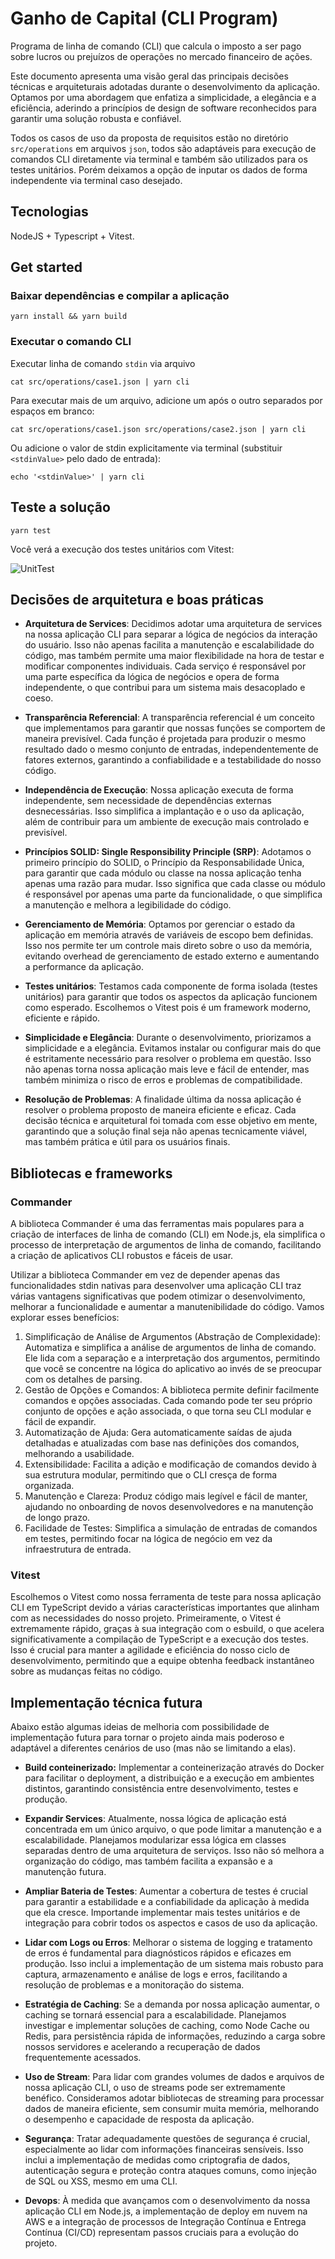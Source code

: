 # Ganho de Capital (CLI Program)

Programa de linha de comando (CLI) que calcula o imposto a ser pago sobre lucros ou prejuízos de operações no mercado financeiro de ações.  

Este documento apresenta uma visão geral das principais decisões técnicas e arquiteturais adotadas durante o desenvolvimento da aplicação. Optamos por uma abordagem que enfatiza a simplicidade, a elegância e a eficiência, aderindo a princípios de design de software reconhecidos para garantir uma solução robusta e confiável.

Todos os casos de uso da proposta de requisitos estão no diretório `src/operations` em arquivos `json`, todos são adaptáveis para execução de comandos CLI diretamente via terminal e também são utilizados para os testes unitários. Porém deixamos a opção de inputar os dados de forma independente via terminal caso desejado.

## Tecnologias

NodeJS + Typescript + Vitest. 
 

## Get started

### Baixar dependências e compilar a aplicação

    yarn install && yarn build
  
### Executar o comando CLI 

Executar linha de comando `stdin` via arquivo

    cat src/operations/case1.json | yarn cli
   
Para executar mais de um arquivo, adicione um após o outro separados por espaços em branco:

    cat src/operations/case1.json src/operations/case2.json | yarn cli
  
Ou adicione o valor de stdin explicitamente via terminal (substituir `<stdinValue>` pelo dado de entrada):
  
    echo '<stdinValue>' | yarn cli
   

## Teste a solução

    yarn test

Você verá a execução dos testes unitários com Vitest:

![UnitTest](https://lh3.googleusercontent.com/fife/ALs6j_FcpWsALRNmU4QoDId5r5hlsjG3gkct5cyoVg58zrM_IztPDbpDc8YMugo17WlfdTob6z_UHhnGDFYmZ7bpiMjCjmNx1ZfpyJXAcffnu0Cr-lbJefzJ4yeSpUU3kLcUZbRdmUN3MgasOfiwYKhiAxpDHR1utqImF-1hJK6vUU4dw-l73ZX2u2XMS4nkD8TEujL-sahPAVGsEvyVa9VvnbuslXGNfsqIoc6f9RNITFXfCz0cpUJflKf0elYbD-NoDm1Qdz86stc_Kq1CN59IWGp_pS2O0dJBu8kvp9nhbnAXJe81qfk-NpPmwvOocQwWHHe6Z6Lb4DS03H3W80EItQsWfu0Jz1dSK_jwiLhjDmmhXwZ6dfjt7s-sIOImac45mA6cp8DqD54UBwThXmh5CGXq0-UNthLG9LFnXU6sAcVtrZOwJzmYtRrm3_Wj4BZT5Lzn9xDjgAgNUxEdedChyN2DxJnpJdHoLUibT7UGDxTURsosfXMN7fyolLTB_1lS3LJ1mZq_8L80Nt30CrJXn2oaHBOcK2RqAaaLg1J6kVdOJxV-LOAQGHdNDEeId6BZYcqJAquiJ5UwETpvHotLDX-mdpYelwOp_n6pwi4MbsFzw76iCWbLowY4URPILbfD-5zSFJ9V5J6-yRkZrxAN5fdr7EjN5mgMOkDdbKVrB54Gs-jAhZc5VER5O9G4WswSPx_BrLcntXSwpS0cQE63ABRLYTQgZCPsTZj5vUKNMMRVvqPgS8pVUhruMrMDv3aJjy0Q9RZxw738fKcuKocWD2Vp60dK9kckLPOn_0prc_ByRwUp2E_lkl_QvEfoeq-8T2z_xzPvpROzwPKqMdA-f9Iao3holKzT9V3clsR3aeZUF9euvrTRnO1IQiPoTKVW649KOEwJff7pda2zynQQQGQFYN4CDZv_mDDCl8odr2WWqRbBsWEVihBwzoT8Ip8QYS9jfqsuy9SPl6WI_m3EjAyKoI2xqeC73B1nvq8Xv7Fy0TF_xu_4aUHhVa8bae5pokFK4bLEaFQUBVl6mLN9s_lTzhudIaZ81OyU19-GkCom-LUf9FcbOeUwDdpRZUa80xRYTYaRzN-LCTM3pRB_BiHbem0rSLVC8QBurjfe0fLvy1E0qhR5MaPzaAmGXho7jhRg9Ylyo94O0QtndQjcYYEYVqOnGOM7gbVrbMqQriZZoll8DpByXs-v4FUOV0YVCIDdQCGQ5kMwryIL6lFW8Pl2GH02QojmzeOnA67MyBA-Vz3qvtexuyy5ywe4PoWPOCBJ5YctQgipZ7MYwn5XSfRE20p-INs3seMmGAonY3pZNMDjPgdlQieZIrmzd_5jzJPZGPGa-2Vdm1sepUBsWXUnVIY51vCiHEyQHdGa3wx9LPvdeBUuiVJccgHTFptPzmmdZm7pbC9mXPjzYSdahWAb41J3oNDRu-30Xoq-u3j1FjQw_G4zjzJuS_f7FZtxQ8TB6uuMAvucFUMoT2rPHU-CUNOENztHQH6RkUmo_muMVQzhIcqmQMnFk0cVhcWyrj9Eb1CQNEoLI6jPArKnIW3IWn1bN_-mprmKLeW5KcyMiNwz430rSx8ZgM50RGlI-fCsqSGAULiQ82nlZrRa_Tk7ET_QBFsQcjyCFUnpz6c6VD4nSaIxTQUFQQm7cU2QeMzCLdqb8lVea3vLEIchuVgz=w1920-h934)
   


## Decisões de arquitetura e boas práticas

- **Arquitetura de Services**: Decidimos adotar uma arquitetura de services na nossa aplicação CLI para separar a lógica de negócios da interação do usuário. Isso não apenas facilita a manutenção e escalabilidade do código, mas também permite uma maior flexibilidade na hora de testar e modificar componentes individuais. Cada serviço é responsável por uma parte específica da lógica de negócios e opera de forma independente, o que contribui para um sistema mais desacoplado e coeso.

- **Transparência Referencial**: A transparência referencial é um conceito que implementamos para garantir que nossas funções se comportem de maneira previsível. Cada função é projetada para produzir o mesmo resultado dado o mesmo conjunto de entradas, independentemente de fatores externos, garantindo a confiabilidade e a testabilidade do nosso código.

- **Independência de Execução**: Nossa aplicação executa de forma independente, sem necessidade de dependências externas desnecessárias. Isso simplifica a implantação e o uso da aplicação, além de contribuir para um ambiente de execução mais controlado e previsível.

- **Princípios SOLID: Single Responsibility Principle (SRP)**: Adotamos o primeiro princípio do SOLID, o Princípio da Responsabilidade Única, para garantir que cada módulo ou classe na nossa aplicação tenha apenas uma razão para mudar. Isso significa que cada classe ou módulo é responsável por apenas uma parte da funcionalidade, o que simplifica a manutenção e melhora a legibilidade do código.

- **Gerenciamento de Memória**: Optamos por gerenciar o estado da aplicação em memória através de variáveis de escopo bem definidas. Isso nos permite ter um controle mais direto sobre o uso da memória, evitando overhead de gerenciamento de estado externo e aumentando a performance da aplicação.

- **Testes unitários**: Testamos cada componente de forma isolada (testes unitários) para garantir que todos os aspectos da aplicação funcionem como esperado. Escolhemos o Vitest pois é um framework moderno, eficiente e rápido.

- **Simplicidade e Elegância**: Durante o desenvolvimento, priorizamos a simplicidade e a elegância. Evitamos instalar ou configurar mais do que é estritamente necessário para resolver o problema em questão. Isso não apenas torna nossa aplicação mais leve e fácil de entender, mas também minimiza o risco de erros e problemas de compatibilidade.

- **Resolução de Problemas**: A finalidade última da nossa aplicação é resolver o problema proposto de maneira eficiente e eficaz. Cada decisão técnica e arquitetural foi tomada com esse objetivo em mente, garantindo que a solução final seja não apenas tecnicamente viável, mas também prática e útil para os usuários finais.
  

## Bibliotecas e frameworks

### Commander

A biblioteca Commander é uma das ferramentas mais populares para a criação de interfaces de linha de comando (CLI) em Node.js, ela simplifica o processo de interpretação de argumentos de linha de comando, facilitando a criação de aplicativos CLI robustos e fáceis de usar.

Utilizar a biblioteca Commander em vez de depender apenas das funcionalidades stdin nativas para desenvolver uma aplicação CLI traz várias vantagens significativas que podem otimizar o desenvolvimento, melhorar a funcionalidade e aumentar a manutenibilidade do código. Vamos explorar esses benefícios:

1. Simplificação de Análise de Argumentos (Abstração de Complexidade): Automatiza e simplifica a análise de argumentos de linha de comando. Ele lida com a separação e a interpretação dos argumentos, permitindo que você se concentre na lógica do aplicativo ao invés de se preocupar com os detalhes de parsing.
2. Gestão de Opções e Comandos: A biblioteca permite definir facilmente comandos e opções associadas. Cada comando pode ter seu próprio conjunto de opções e ação associada, o que torna seu CLI modular e fácil de expandir.
3. Automatização de Ajuda: Gera automaticamente saídas de ajuda detalhadas e atualizadas com base nas definições dos comandos, melhorando a usabilidade.
4. Extensibilidade: Facilita a adição e modificação de comandos devido à sua estrutura modular, permitindo que o CLI cresça de forma organizada.
5. Manutenção e Clareza: Produz código mais legível e fácil de manter, ajudando no onboarding de novos desenvolvedores e na manutenção de longo prazo.
6. Facilidade de Testes: Simplifica a simulação de entradas de comandos em testes, permitindo focar na lógica de negócio em vez da infraestrutura de entrada.
    
### Vitest
  
Escolhemos o Vitest como nossa ferramenta de teste para nossa aplicação CLI em TypeScript devido a várias características importantes que alinham com as necessidades do nosso projeto. Primeiramente, o Vitest é extremamente rápido, graças à sua integração com o esbuild, o que acelera significativamente a compilação de TypeScript e a execução dos testes. Isso é crucial para manter a agilidade e eficiência do nosso ciclo de desenvolvimento, permitindo que a equipe obtenha feedback instantâneo sobre as mudanças feitas no código.
   

## Implementação técnica futura

Abaixo estão algumas ideias de melhoria com possibilidade de implementação futura para tornar o projeto ainda mais poderoso e adaptável a diferentes cenários de uso (mas não se limitando a elas).

- **Build conteinerizado:** Implementar a conteinerização através do Docker para facilitar o deployment, a distribuição e a execução em ambientes distintos, garantindo consistência entre desenvolvimento, testes e produção.

- **Expandir Services**: Atualmente, nossa lógica de aplicação está concentrada em um único arquivo, o que pode limitar a manutenção e a escalabilidade. Planejamos modularizar essa lógica em classes separadas dentro de uma arquitetura de serviços. Isso não só melhora a organização do código, mas também facilita a expansão e a manutenção futura.

- **Ampliar Bateria de Testes**: Aumentar a cobertura de testes é crucial para garantir a estabilidade e a confiabilidade da aplicação à medida que ela cresce. Importande implementar mais testes unitários e de integração para cobrir todos os aspectos e casos de uso da aplicação.

- **Lidar com Logs ou Erros**: Melhorar o sistema de logging e tratamento de erros é fundamental para diagnósticos rápidos e eficazes em produção. Isso inclui a implementação de um sistema mais robusto para captura, armazenamento e análise de logs e erros, facilitando a resolução de problemas e a monitoração do sistema.

- **Estratégia de Caching**: Se a demanda por nossa aplicação aumentar, o caching se tornará essencial para a escalabilidade. Planejamos investigar e implementar soluções de caching, como Node Cache ou Redis, para persistência rápida de informações, reduzindo a carga sobre nossos servidores e acelerando a recuperação de dados frequentemente acessados.

- **Uso de Stream**: Para lidar com grandes volumes de dados e arquivos de nossa aplicação CLI, o uso de streams pode ser extremamente benéfico. Consideramos adotar bibliotecas de streaming para processar dados de maneira eficiente, sem consumir muita memória, melhorando o desempenho e  capacidade de resposta da aplicação.

- **Segurança**: Tratar adequadamente questões de segurança é crucial, especialmente ao lidar com informações financeiras sensíveis. Isso inclui a implementação de medidas como criptografia de dados, autenticação segura e proteção contra ataques comuns, como injeção de SQL ou XSS, mesmo em uma CLI.

- **Devops**: À medida que avançamos com o desenvolvimento da nossa aplicação CLI em Node.js, a implementação de deploy em nuvem na AWS e a integração de processos de Integração Contínua e Entrega Contínua (CI/CD) representam passos cruciais para a evolução do projeto. 